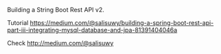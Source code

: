 Building a String Boot Rest API v2. 

Tutorial https://medium.com/@salisuwy/building-a-spring-boot-rest-api-part-iii-integrating-mysql-database-and-jpa-81391404046a

Check http://medium.com/@salisuwy
